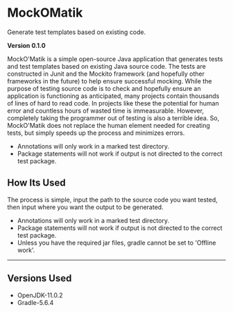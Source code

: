 # MockOMatik

Generate test templates based on existing code.

**Version 0.1.0**

MockO'Matik is a simple open-source Java application that generates tests and test templates based on existing Java source code. The tests are constructed in Junit and the Mockito framework (and hopefully other frameworks in the future) to help ensure successful mocking. While the purpose of testing source code is to check and hopefully ensure an application is functioning as anticipated, many projects contain thousands of lines of hard to read code. In projects like these the potential for human error and countless hours of wasted time is immeasurable. However, completely taking the programmer out of testing is also a terrible idea. So, MockO'Matik does not replace the human element needed for creating tests, but simply speeds up the process and minimizes errors. 

- Annotations will only work in a marked test directory.
- Package statements will not work if output is not directed to the correct test package.

## How Its Used

The process is simple, input the path to the source code you want tested, then input where you want the output to be generated.

- Annotations will only work in a marked test directory.
- Package statements will not work if output is not directed to the correct test package.
- Unless you have the required jar files, gradle cannot be set to 'Offline work'.

---

## Versions Used

- OpenJDK-11.0.2
- Gradle-5.6.4
